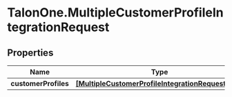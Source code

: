 # TalonOne.MultipleCustomerProfileIntegrationRequest

## Properties

Name | Type | Description | Notes
------------ | ------------- | ------------- | -------------
**customerProfiles** | [**[MultipleCustomerProfileIntegrationRequestItem]**](MultipleCustomerProfileIntegrationRequestItem.md) |  | [optional] 


